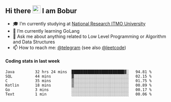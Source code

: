 ## Hi there <img src="https://media.giphy.com/media/hvRJCLFzcasrR4ia7z/giphy.gif" width="25px" height="25px"> I am Bobur

- :mortar_board: I’m currently studying at [National Research ITMO University](https://itmo.ru/)
- :seedling: I’m currently learning GoLang
- :speech_balloon: Ask me about anything related to Low Level Programming or Algorithm and Data Structures
- :mailbox: How to reach me: [@telegram](https://t.me/octoant) (see also [@leetcode](https://leetcode.com/octoant/))    

#### Coding stats in last week

<!--START_SECTION:waka-->

```text
Java         32 hrs 24 mins  ███████████████████████▓░   94.81 %
SQL          44 mins         ▓░░░░░░░░░░░░░░░░░░░░░░░░   02.15 %
C            35 mins         ▒░░░░░░░░░░░░░░░░░░░░░░░░   01.75 %
Kotlin       18 mins         ▒░░░░░░░░░░░░░░░░░░░░░░░░   00.89 %
Go           3 mins          ░░░░░░░░░░░░░░░░░░░░░░░░░   00.17 %
Text         1 min           ░░░░░░░░░░░░░░░░░░░░░░░░░   00.06 %
```

<!--END_SECTION:waka-->
